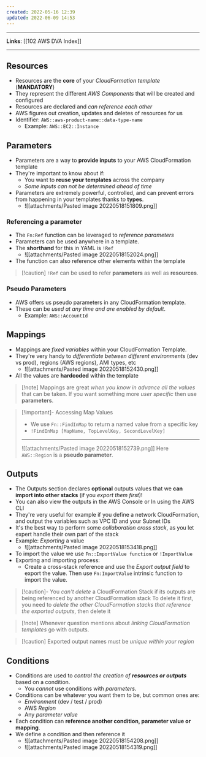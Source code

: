```yaml
---
created: 2022-05-16 12:39
updated: 2022-06-09 14:53
---
```

---
**Links**: [[102 AWS DVA Index]]

---
## Resources
- Resources are the **core** of your *CloudFormation template* (**MANDATORY**)
- They represent the different *AWS Components* that will be created and configured
- Resources are declared and *can reference each other* 
- AWS figures out creation, updates and deletes of resources for us
- Identifier: `AWS::aws-product-name::data-type-name`
	- Example: `AWS::EC2::Instance`

## Parameters
- Parameters are a way to **provide inputs** to your AWS CloudFormation template
- They're important to know about if:
	- You want to **reuse your templates** across the company
	- *Some inputs can not be determined ahead of time*
- Parameters are extremely powerful, controlled, and can prevent errors from happening in your templates thanks to **types**.
	- ![[attachments/Pasted image 20220518151809.png]]

### Referencing a parameter
- The `Fn:Ref` function can be leveraged to *reference parameters*
- Parameters can be used anywhere in a template.
- The **shorthand** for this in YAML is `!Ref`
	- ![[attachments/Pasted image 20220518152024.png]]
- The function can also reference other elements within the template

> [!caution] `!Ref` can be used to refer **parameters** as well as **resources**.

### Pseudo Parameters
- AWS offers us pseudo parameters in any CloudFormation template.
- These can be *used at any time and are enabled by default*.
	- Example: `AWS::AccountId`

## Mappings
- Mappings are *fixed variables* within your CloudFormation Template.
- They're very handy to *differentiate between different environments* (dev vs prod), regions (AWS regions), AMI types, etc
	- ![[attachments/Pasted image 20220518152430.png]]
- All the values are **hardcoded** within the template

> [!note] Mappings are great *when you know in advance all the values* that can be taken. If you want something more *user specific* then use **parameters**.

> [!important]- Accessing Map Values
> - We use `Fn::FindInMap` to return a named value from a specific key
> - `!FindInMap [MapName, TopLevelKey, SecondLevelKey]`
> ---
> ![[attachments/Pasted image 20220518152739.png]]
> Here `AWS::Region` is a **pseudo parameter**.

## Outputs 
- The Outputs section declares **optional** outputs values that we **can import into other stacks** (if you *export them first*)!
- You can also view the outputs in the AWS Console or In using the AWS CLI
- They're very useful for example if you define a network CloudFormation, and output the variables such as VPC ID and your Subnet IDs
- It's the best way to perform some *collaboration cross stack*, as you let expert handle their own part of the stack
- Example: *Exporting* a value
	- ![[attachments/Pasted image 20220518153418.png]]
- To import the value we use `Fn::ImportValue function` or `!ImportValue`
- Exporting and importing process: 
	- Create a cross-stack reference and use the *Export output field* to export the value. Then use `Fn:ImportValue` intrinsic function to import the value.

> [!caution]- You *can't delete* a CloudFormation Stack if its outputs are being referenced by another CloudFormation stack
> To delete it first, you need to *delete the other CloudFormation stacks that reference the exported outputs*, then delete it

> [!note] Whenever question mentions about *linking CloudFormation templates* go with outputs.

> [!caution] Exported output names must be *unique within your region*

## Conditions
- Conditions are used to _control the creation of **resources or outputs**_ based on a condition.
	- You *cannot* use conditions with *parameters*.
- Conditions can be whatever you want them to be, but common ones are:
	- *Environment* (dev / test / prod)
	- AWS *Region*
	- Any *parameter value*
- Each condition can **reference another condition, parameter value or mapping**.
- We define a condition and then reference it
	- ![[attachments/Pasted image 20220518154208.png]]
	- ![[attachments/Pasted image 20220518154319.png]]